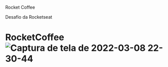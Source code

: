 Rocket Coffee

Desafio da Rocketseat

# RocketCoffee![Captura de tela de 2022-03-08 22-30-44](https://user-images.githubusercontent.com/40863800/158090060-e4bc43f4-4de4-4809-a3ee-0146c990d4bc.png)
